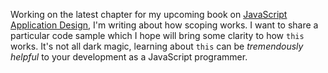 Working on the latest chapter for my upcoming book on [JavaScript Application Design][1], I'm writing about how scoping works. I want to share a particular code sample which I hope will bring some clarity to how `this` works. It's not all dark magic, learning about `this` can be _tremendously helpful_ to your development as a JavaScript programmer.

[1]: http://bevacqua.io/buildfirst
